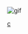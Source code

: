 ![gif](https://64.media.tumblr.com/f4d547ef5e5cb1a1626fcbc6e8891bac/8ac2aaa1cd033b6d-73/s1280x1920/c6fafced1a829d51e8e296c87a961f34b6e8e0a8.gifv)

[c](https://www.tumblr.com/yrprince/755653971848413184/sigewinne-tumblr-layout)
